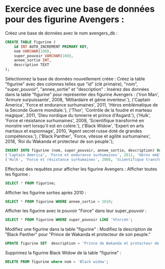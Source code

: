 # Exercice avec une base de données pour des figurine Avengers :


Créez une base de données avec le nom avengers_db :
```sql
CREATE TABLE figurine (
    id INT AUTO_INCREMENT PRIMARY KEY,
    nom VARCHAR(100),
    super_pouvoir VARCHAR(100),
    annee_sortie INT,
    description TEXT
);

```
Sélectionnez la base de données nouvellement créée :
Créez la table "figurine" avec des colonnes telles que "id" (clé primaire), "nom", "super_pouvoir", "annee_sortie" et "description" :
Insérez des données dans la table "figurine" pour représenter des figurine Avengers :
('Iron Man', 'Armure surpuissante', 2008, 'Milliardaire et génie inventeur.'),
('Captain America', 'Force et endurance surhumaines', 2011, 'Héros emblématique de la Seconde Guerre mondiale.'),
('Thor', 'Contrôle de la foudre et marteau magique', 2011, 'Dieu nordique du tonnerre et prince d'Asgard.'),
('Hulk', 'Force et résistance surhumaines', 2008, 'Scientifique transformé en monstre vert lorsqu'il est en colère.'),
('Black Widow', 'Expert en arts martiaux et espionnage', 2010, 'Agent secret russe doté de grandes compétences.'),
('Black Panther', 'Force, vitesse et agilité surhumaines', 2018, 'Roi du Wakanda et protecteur de son peuple.');

```sql
INSERT INTO figurine (nom, super_pouvoir, annee_sortie, description) VALUES ('Iron Man', 'Armure surpuissante', 2008, 'Milliardaire et génie inventeur.'),   
('Captain America', 'Force et endurance surhumaines', 2011, 'Héros emblématique de la Seconde Guerre mondiale.'), ('Thor', 'Contrôle de la foudre et marteau magique', 2011, 'Dieu nordique du tonnerre et prince d''Asgard.'),
('Hulk', 'Force et résistance surhumaines', 2008, 'Scientifique transformé en monstre vert lorsqu''il est en colère.'), ('Black Widow', 'Expert en arts martiaux et espionnage', 2010, 'Agent secret russe doté de grandes compétences.'), ('Black Panther', 'Force, vitesse et agilité surhumaines', 2018, 'Roi du Wakanda et protecteur de son peuple.');
```

Effectuez des requêtes pour afficher les figurine Avengers :
Afficher toutes les figurine :

```sql
SELECT * FROM figurine;

```
    
Afficher les figurine sorties après 2010 :

```sql
SELECT * FROM figurine WHERE annee_sortie > 2010;

```

    
Afficher les figurine avec le pouvoir "Force" dans leur super_pouvoir :
```sql
SELECT * FROM figurine WHERE super_pouvoir LIKE '%Force%';

```

Modifiez une figurine dans la table "figurine" :
Modifiez la description de "Black Panther" pour "Prince de Wakanda et protecteur de son peuple."

```sql
UPDATE figurine SET  description = 'Prince de Wakanda et protecteur de son peuple.' WHERE nom = 'Black Panther';

```

Supprimez la figurine Black Widow de la table "figurine" :

```sql
DELETE FROM figurine where nom = 'Black widow';
```